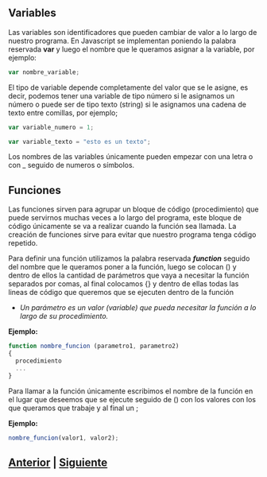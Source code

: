 ## Variables

Las variables son identificadores que pueden cambiar de valor a lo largo de nuestro programa. En Javascript se implementan poniendo la 
palabra reservada **var** y luego el nombre que le queramos asignar a la variable, por ejemplo:
```js
var nombre_variable;
```
El tipo de variable depende completamente del valor que se le asigne, es decir, podemos tener una variable de tipo número si le asignamos
un número o puede ser de tipo texto (string) si le asignamos una cadena de texto entre comillas, por ejemplo;
```js
var variable_numero = 1;

var variable_texto = "esto es un texto";
```
Los nombres de las variables únicamente pueden empezar con una letra o con _ seguido de numeros o símbolos.

## Funciones 

Las funciones sirven para agrupar un bloque de código (procedimiento) que puede servirnos muchas veces a lo largo del programa, este bloque de código únicamente se va a realizar cuando la función sea llamada.
La creación de funciones sirve para evitar que nuestro programa tenga código repetido.

Para definir una función utilizamos la palabra reservada ***function*** seguido del nombre que le queramos poner a la función, luego se colocan () y dentro de ellos la cantidad de parámetros que vaya a necesitar la función separados por comas, al final colocamos {} y dentro de ellas todas
las lineas de código que queremos que se ejecuten dentro de la función

- _Un parámetro es un valor (variable) que pueda necesitar la función a lo largo de su procedimiento._

**Ejemplo:**
```js
function nombre_funcion (parametro1, parametro2)
{
  procedimiento
  ...
}
```


Para llamar a la función únicamente escribimos el nombre de la función en el lugar que deseemos que se ejecute seguido de () con los valores con los que queramos que trabaje y al final un ;

**Ejemplo:**
```js
nombre_funcion(valor1, valor2);
```
## [Anterior](Page1.md) | [Siguiente](Page3.md)

